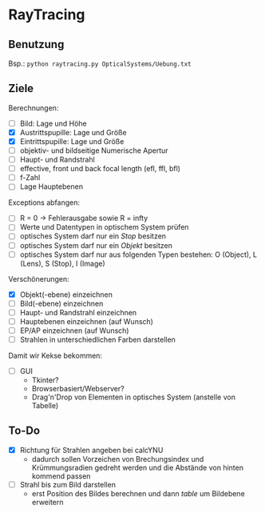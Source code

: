 # RayTracing
## Benutzung
Bsp.: `python raytracing.py OpticalSystems/Uebung.txt`

## Ziele
Berechnungen:
- [ ] Bild: Lage und Höhe
- [x] Austrittspupille: Lage und Größe
- [x] Eintrittspupille: Lage und Größe
- [ ] objektiv- und bildseitige Numerische Apertur
- [ ] Haupt- und Randstrahl
- [ ] effective, front und back focal length (efl, ffl, bfl)
- [ ] f-Zahl
- [ ] Lage Hauptebenen

Exceptions abfangen:
- [ ] R = 0 -> Fehlerausgabe sowie R = infty
- [ ] Werte und Datentypen in optischem System prüfen
- [ ] optisches System darf nur ein *Stop* besitzen
- [ ] optisches System darf nur ein *Objekt* besitzen
- [ ] optisches System darf nur aus folgenden Typen bestehen: O (Object), L (Lens), S (Stop), I (Image)

Verschönerungen:
- [x] Objekt(-ebene) einzeichnen
- [ ] Bild(-ebene) einzeichnen
- [ ] Haupt- und Randstrahl einzeichnen
- [ ] Hauptebenen einzeichnen (auf Wunsch)
- [ ] EP/AP einzeichnen (auf Wunsch)
- [ ] Strahlen in unterschiedlichen Farben darstellen

Damit wir Kekse bekommen:
- [ ] GUI
  - Tkinter?
  - Browserbasiert/Webserver?
  - Drag'n'Drop von Elementen in optisches System (anstelle von Tabelle)
  
  
## To-Do
- [x] Richtung für Strahlen angeben bei calcYNU
  - dadurch sollen Vorzeichen von Brechungsindex und Krümmungsradien gedreht werden und die Abstände von hinten kommend passen
- [ ] Strahl bis zum Bild darstellen
  - erst Position des Bildes berechnen und dann *table* um Bildebene erweitern
  

